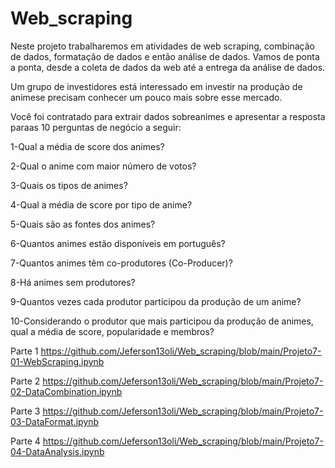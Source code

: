 # Web_scraping
Neste  projeto  trabalharemos  em  atividades  de  web  scraping,  combinação  de  dados, formatação de dados e então análise de dados.   Vamos de ponta a ponta, desde a coleta de dados da web até a entrega da análise de dados.

Um grupo de investidores está interessado em investir na produção de animese precisam conhecer um pouco mais sobre esse mercado.

Você foi contratado para extrair dados sobreanimes e apresentar a resposta paraas 10 perguntas de negócio a seguir:

1-Qual a média de score dos animes?

2-Qual o anime com maior número de votos?

3-Quais os tipos de animes?

4-Qual a média de score por tipo de anime?

5-Quais são as fontes dos animes?

6-Quantos animes estão disponíveis em português?

7-Quantos animes têm co-produtores (Co-Producer)?

8-Há animes sem produtores?

9-Quantos vezes cada produtor participou da produção de um anime?

10-Considerando o produtor que mais participou da produção de animes, qual a média de score, popularidade e membros?

Parte 1
https://github.com/Jeferson13oli/Web_scraping/blob/main/Projeto7-01-WebScraping.ipynb

Parte 2
https://github.com/Jeferson13oli/Web_scraping/blob/main/Projeto7-02-DataCombination.ipynb

Parte 3
https://github.com/Jeferson13oli/Web_scraping/blob/main/Projeto7-03-DataFormat.ipynb

Parte 4
https://github.com/Jeferson13oli/Web_scraping/blob/main/Projeto7-04-DataAnalysis.ipynb
